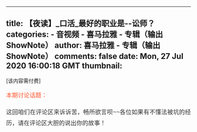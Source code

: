 
---
title: 【夜读】_口活_最好的职业是--讼师？
categories: 
    - 音视频
    - 喜马拉雅 - 专辑（输出 ShowNote）
author: 喜马拉雅 - 专辑（输出 ShowNote）
comments: false
date: Mon, 27 Jul 2020 16:00:18 GMT
thumbnail: 
---

<div>   
[该内容需付费] <p style="color:#333333;font-weight:normal;font-size:16px;line-height:30px;font-family:Helvetica,Arial,sans-serif;hyphens:auto;text-align:justify;" data-flag="normal"><strong style="color:#FC5832;word-break:break-all;font-family:Helvetica,Arial,sans-serif;font-weight: normal;">本期讨论话题：</strong></p><p style="font-size:16px;line-height:30px;font-family:Helvetica,Arial,sans-serif;color:#333333;font-weight:normal;text-align:justify;" data-flag="normal">这回咱们在评论区来诉诉苦，畅所欲言呗~~各位如果有不懂法被坑的经历，请在评论区大胆的说出你的故事！</p>  
</div>
            